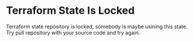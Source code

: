 # Terraform State Is Locked

Terraform state repository is locked, somebody is maybe usining this state. Try pull repository with your source code and try again.
